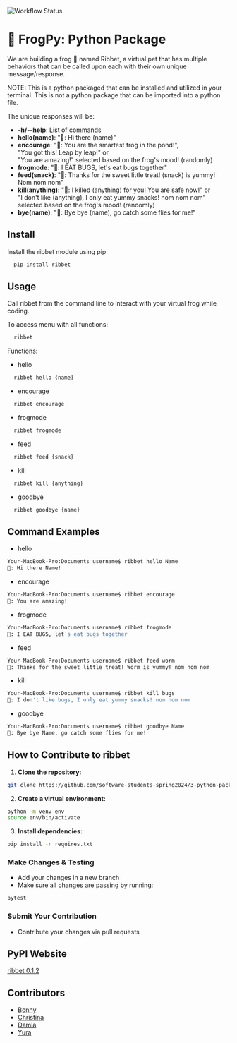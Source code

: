 ![Workflow Status](https://github.com/software-students-spring2024/3-python-package-exercise-berries/actions/workflows/run-tests.yml/badge.svg)
# 🐸 FrogPy: Python Package

We are building a frog 🐸 named Ribbet, a virtual pet that has multiple behaviors that can be called upon each with their own unique message/response. 

NOTE: This is a python packaged that can be installed and utilized in your terminal. This is not a python package that can be imported into a python file.   

The unique responses will be: 
* **-h/--help**: List of commands 
* **hello(name)**: "🐸: Hi there (name)"
* **encourage**: "🐸: You are the smartest frog in the pond!",</br> 
"You got this! Leap by leap!" or </br>
"You are amazing!" selected based on the frog's mood! (randomly)
* **frogmode**: "🐸: I EAT BUGS, let's eat bugs together"
* **feed(snack)**: "🐸: Thanks for the sweet little treat! (snack) is yummy! Nom nom nom"
* **kill(anything)**: "🐸: I killed (anything) for you! You are safe now!" or </br>
"I don't like (anything), I only eat yummy snacks! nom nom nom" selected based on the frog's mood! (randomly)
* **bye(name)**: "🐸: Bye bye (name), go catch some flies for me!"


## Install 

Install the ribbet module using pip

```bash
  pip install ribbet 
```


## Usage
Call ribbet from the command line to interact with your virtual frog while coding.

To access menu with all functions: 
```bash
  ribbet
```
Functions: 
* hello
```bash
  ribbet hello {name}
```
* encourage
```bash
  ribbet encourage
```
* frogmode
```bash
  ribbet frogmode
```
* feed
```bash
  ribbet feed {snack}
```
* kill
```bash
  ribbet kill {anything}
```
* goodbye 
```bash
  ribbet goodbye {name}
```

## Command Examples

* hello
```bash
Your-MacBook-Pro:Documents username$ ribbet hello Name
🐸: Hi there Name!
```
* encourage
```bash
Your-MacBook-Pro:Documents username$ ribbet encourage
🐸: You are amazing!
```
* frogmode
```bash
Your-MacBook-Pro:Documents username$ ribbet frogmode
🐸: I EAT BUGS, let's eat bugs together
```
* feed
```bash
Your-MacBook-Pro:Documents username$ ribbet feed worm
🐸: Thanks for the sweet little treat! Worm is yummy! nom nom nom
```
* kill
```bash
Your-MacBook-Pro:Documents username$ ribbet kill bugs
🐸: I don't like bugs, I only eat yummy snacks! nom nom nom
```
* goodbye 
```bash
Your-MacBook-Pro:Documents username$ ribbet goodbye Name
🐸: Bye bye Name, go catch some flies for me!
```

## How to Contribute to ribbet
1. **Clone the repository:**
```bash
git clone https://github.com/software-students-spring2024/3-python-package-exercise-berries.git
```

2. **Create a virtual environment:**
```bash
python -m venv env
source env/bin/activate
```

3. **Install dependencies:**
```bash
pip install -r requires.txt
```
### Make Changes & Testing
* Add your changes in a new branch
* Make sure all changes are passing by running:
```bash
pytest
```

### Submit Your Contribution
* Contribute your changes via pull requests

## PyPI Website
[ribbet 0.1.2](https://pypi.org/project/ribbet/0.1.2/)

## Contributors
* [Bonny](https://github.com/BonnyCChavarria) 
* [Christina](https://github.com/crb623)
* [Damla](https://github.com/damlaonder)
* [Yura](https://github.com/yurawu27)
